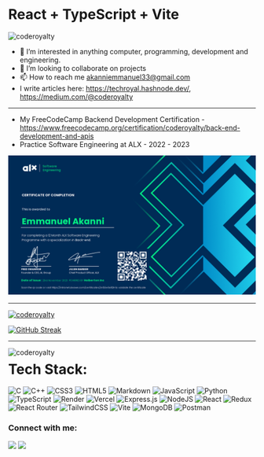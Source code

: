 # React + TypeScript + Vite

<img src="https://komarev.com/ghpvc/?username=coderoyalty&label=Profile%20views&color=0e75b6&style=flat" alt="coderoyalty" />

- 👀 I’m interested in anything computer, programming, development and engineering.
- 💞️ I’m looking to collaborate on projects
- 📫 How to reach me akanniemmanuel33@gmail.com
- I write articles here: https://techroyal.hashnode.dev/, https://medium.com/@coderoyalty

---

- My FreeCodeCamp Backend Development Certification - https://www.freecodecamp.org/certification/coderoyalty/back-end-development-and-apis
- Practice Software Engineering at ALX - 2022 - 2023

![ALX Certificate](images/17-short-specializations-certificate-emmanuel-akanni.png)

---

<p align="left"> <a href="https://github.com/ryo-ma/github-profile-trophy"><img src="https://github-profile-trophy.vercel.app/?username=coderoyalty&theme=onedark" alt="coderoyalty" /></a> </p>


[![GitHub Streak](https://github-readme-streak-stats.herokuapp.com?user=coderoyalty&hide_current_streak=true)](https://git.io/streak-stats)


<!---
coderoyalty/coderoyalty is a ✨ special ✨ repository because its `README.md` (this file) appears on your GitHub profile.
You can click the Preview link to take a look at your changes.
<p align="left"> <img src="https://komarev.com/ghpvc/?username=coderoyalty&label=Profile%20views&color=0e75b6&style=flat" alt="coderoyalty" /> </p>
--->

---

<p><img align="left" src="https://github-readme-stats.vercel.app/api/top-langs?username=coderoyalty&show_icons=true&locale=en&layout=compact&theme=onedark" alt="coderoyalty" /></p>

# Tech Stack:

![C](https://img.shields.io/badge/c-%2300599C.svg?style=flat&logo=c&logoColor=white) ![C++](https://img.shields.io/badge/c++-%2300599C.svg?style=flat&logo=c%2B%2B&logoColor=white) ![CSS3](https://img.shields.io/badge/css3-%231572B6.svg?style=flat&logo=css3&logoColor=white) ![HTML5](https://img.shields.io/badge/html5-%23E34F26.svg?style=flat&logo=html5&logoColor=white) ![Markdown](https://img.shields.io/badge/markdown-%23000000.svg?style=flat&logo=markdown&logoColor=white) ![JavaScript](https://img.shields.io/badge/javascript-%23323330.svg?style=flat&logo=javascript&logoColor=%23F7DF1E) ![Python](https://img.shields.io/badge/python-3670A0?style=flat&logo=python&logoColor=ffdd54) ![TypeScript](https://img.shields.io/badge/typescript-%23007ACC.svg?style=flat&logo=typescript&logoColor=white) ![Render](https://img.shields.io/badge/Render-%46E3B7.svg?style=flat&logo=render&logoColor=white) ![Vercel](https://img.shields.io/badge/vercel-%23000000.svg?style=flat&logo=vercel&logoColor=white) ![Express.js](https://img.shields.io/badge/express.js-%23404d59.svg?style=flat&logo=express&logoColor=%2361DAFB) ![NodeJS](https://img.shields.io/badge/node.js-6DA55F?style=flat&logo=node.js&logoColor=white) ![React](https://img.shields.io/badge/react-%2320232a.svg?style=flat&logo=react&logoColor=%2361DAFB) ![Redux](https://img.shields.io/badge/redux-%23593d88.svg?style=flat&logo=redux&logoColor=white) ![React Router](https://img.shields.io/badge/React_Router-CA4245?style=flat&logo=react-router&logoColor=white) ![TailwindCSS](https://img.shields.io/badge/tailwindcss-%2338B2AC.svg?style=flat&logo=tailwind-css&logoColor=white) ![Vite](https://img.shields.io/badge/vite-%23646CFF.svg?style=flat&logo=vite&logoColor=white) ![MongoDB](https://img.shields.io/badge/MongoDB-%234ea94b.svg?style=flat&logo=mongodb&logoColor=white) ![Postman](https://img.shields.io/badge/Postman-FF6C37?style=flat&logo=postman&logoColor=white)





<h3 align="left">Connect with me:</h3>

[![](https://img.shields.io/badge/Medium-12100E?style=for-the-badge&logo=medium&logoColor=white)](https://medium.com/@coderoyalty) [![](https://img.shields.io/badge/twitter-12100E?style=for-the-badge&logo=twitter&logoColor=white)](https://twitter.com/coderoyalty)
